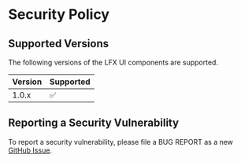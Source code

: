 # Security Policy

## Supported Versions

The following versions of the LFX UI components are supported.

| Version | Supported          |
| ------- | ------------------ |
| 1.0.x   | :white_check_mark: |

## Reporting a Security Vulnerability

To report a security vulnerability, please file a BUG REPORT as a
new [GitHub Issue](https://github.com/linuxfoundation/lfx-ui/issues?q=is%3Aissue+is%3Aopen+sort%3Aupdated-desc).
